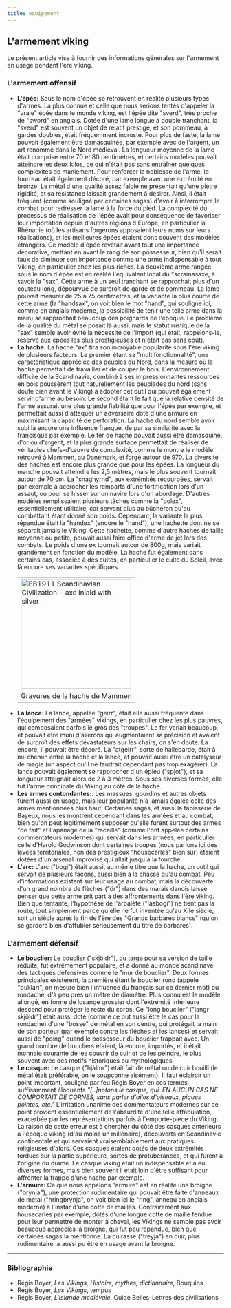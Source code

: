 ```yaml
---
title: equipement
---
```

## L'armement viking
Le présent article vise à fournir des informations générales sur l'armement en usage pendant l'ère viking.

### L'armement offensif
* **L'épée:** Sous le nom d'épée se retrouvent en réalité plusieurs types d'armes. La plus connue et celle que nous serions tentés d'appeler la "vraie" épée dans le monde viking, est l'épée dite "sverd", très proche de "sword" en anglais. Dotée d'une lame longue à double tranchant, la "sverd" est souvent un objet de relatif prestige, et son pommeau, à gardes doubles, était fréquemment incrusté. Pour plus de faste, la lame pouvait également être damasquinée, par exemple avec de l'argent, un art renommé dans le Nord médiéval. La longueur moyenne de la lame était comprise entre 70 et 80 centimètres, et certains modèles pouvait atteindre les deux kilos, ce qui n'était pas sans entraîner quelques complexités de maniement. Pour renforcer la noblesse de l'arme, le fourreau était également décoré, par exemple avec une extrémité en bronze. Le métal d'une qualité assez faible ne présentait qu'une piétre rigidité, et sa résistance laissait grandement à désirer. Ainsi, il était fréquent (comme souligné par certaines sagas) d'avoir à interrompre le combat pour redresser la lame à la force du pied. La complexité du processus de réalisation de l'épée avait pour conséquence de favoriser leur importation depuis d'autres régions d'Europe, en particulier la Rhénanie (où les artisans forgerons apposaient leurs noms sur leurs réalisations), et les meilleures épées étaient donc souvent des modèles étrangers. Ce modèle d'épée revêtait avant tout une importance décorative, mettant en avant le rang de son possesseur, bien qu'il serait faux de diminuer son importance comme une arme indispensable à tout Viking, en particulier chez les plus riches. La deuxième arme rangée sous le nom d'épée est en réalité l'équivalent local du "scramasaxe, à savoir la "sax". Cette arme à un seul tranchant se rapprochait plus d'un couteau long, dépourvue de surcroît de garde et de pommeau. La lame pouvait mesurer de 25 à 75 centimètres, et la variante la plus courte de cette arme (la "handsax", on voit bien le mot "hand", qui souligne ici, comme en anglais moderne, la possibilité de tenir une telle arme dans la main) se rapprochait beaucoup des poignards de l'époque. Le problème de la qualité du métal se posait là aussi, mais le statut rustique de la "sax" semble avoir évité la nécessité de l'import (qui était, rappelons-le, réservé aux épées les plus prestigieuses et n'était pas sans coût).
* **La hache:** La hache "øx" tira son incroyable popularité sous l'ère viking de plusieurs facteurs. Le premier étant sa "multifonctionnalité", une caractéristique appréciée des peuples du Nord, dans la mesure où la hache permettait de travailler et de couper le bois. L'environnement difficile de la Scandinavie, combiné à ses impressionnantes ressources en bois poussèrent tout naturellement les peuplades du nord (sans doute bien avant le Viking) à adopter cet outil qui pouvait également servir d'arme au besoin. Le second étant le fait que la relative densité de l'arme assurait une plus grande fiabilité que pour l'épée par exemple, et permettait aussi d'attaquer un adversaire doté d'une armure en maximisant la capacité de perforation. La hache du nord semble avoir subi là encore une influence franque, de par sa similarité avec la francisque par exemple. Le fer de hache pouvait aussi être damasquiné, d'or ou d'argent, et la plus grande surface permettait de réaliser de véritables chefs-d'œuvre de complexité, comme le montre le modèle retrouvé à Mammen, au Danemark, et forgé autour de 970. La diversité des haches est encore plus grande que pour les épées. La longueur du manche pouvait atteindre les 2,5 mètres, mais le plus souvent tournait autour de 70 cm. La "snaghyrnd", aux extrémités recourbées, servait par exemple à accrocher les remparts d'une fortification lors d'un assaut, ou pour se hisser sur un navire lors d'un abordage. D'autres modèles remplissaient plusieurs tâches comme la "boløx", essentiellement utilitaire, car servant plus au bûcheron qu'au combattant étant donné son poids. Cependant, la variante la plus répandue était la "handøx" (encore le "hand"), une hachette dont ne se séparait jamais le Viking. Cette hachette, comme d'autre haches de taille moyenne ou petite, pouvait aussi faire office d'arme de jet lors des combats. Le poids d'une øx tournait autour de 800g, mais variait grandement en fonction du modèle. La hache fut également dans certains cas, associée à des cultes, en particulier le culte du Soleil, avec là encore ses variantes spécifiques.
  <table style="width:90%">
    <tr>
      <td><a title="See page for author, Public domain, via Wikimedia Commons" href="https://commons.wikimedia.org/wiki/File:EB1911_Scandinavian_Civilization_-_axe_inlaid_with_silver.jpg"><img width="256" alt="EB1911 Scandinavian Civilization - axe inlaid with silver" src="https://upload.wikimedia.org/wikipedia/commons/f/fe/EB1911_Scandinavian_Civilization_-_axe_inlaid_with_silver.jpg?20140913164937"></a></td>
    </tr>
    <tr>
      <td>Gravures de la hache de Mammen</td>
    </tr>
  </table>
*  **La lance:** La lance, appelée "geirr", était elle aussi fréquente dans l'équipement des "armées" vikings, en particulier chez les plus pauvres, qui composaient parfois le gros des "troupes". Le fer variait beaucoup, et pouvait être muni d'ailerons qui augmentaient sa précision et avaient de surcroît des effets dévastateurs sur les chairs, on s'en doute. Là encore, il pouvait être décoré. La "atgeirr", sorte de hallebarde, était à mi-chemin entre la hache et la lance, et pouvait aussi être un catalyseur de magie (un aspect qu'il ne faudrait cependant pas trop exagérer). La lance pouvait également se rapprocher d'un épieu ("spjot"), et sa longueur atteignait alors de 2 à 3 mètres. Sous ses diverses formes, elle fut l'arme principale du Viking au côté de la hache.
*  **Les armes contondantes:**: Les massues, gourdins et autres objets furent aussi en usage, mais leur popularité n'a jamais égalée celle des armes mentionnées plus haut. Certaines sagas, et aussi la tapisserie de Bayeux, nous les montrent cependant dans les armées et au combat, bien qu'on peut légitimement supposer qu'elle furent surtout des armes "de fait" et l'apanage de la "racaille" (comme l'ont appelée certains commentateurs modernes) qui servait dans les armées, en particulier celle d'Harold Godwinson dont certaines troupes (nous parlons ici des levées territoriales, non des prestigieux "housecarles" bien sûr) étaient dotées d'un arsenal improvisé qui allait jusqu'à la fourche.  
* **L'arc:** L'arc ("bogi") était aussi, au même titre que la hache, un outil qui servait de plusieurs façons, aussi bien à la chasse qu'au combat. Peu d'informations existent sur leur usage au combat, mais la découverte d'un grand nombre de flèches ("ör") dans des marais danois laisse penser que cette arme prit part à des affrontements dans l'ère viking. Bien que tentante, l'hypothèse de l'arbalète ("làsbogi") ne tient pas la route, tout simplement parce qu'elle ne fut inventée qu'au XIIe siècle, soit un siècle après la fin de l'ère des "Grands barbares blancs" (qu'on se gardera bien d'affubler sérieusement du titre de barbares). 

### L'armement défensif
* **Le bouclier:** Le bouclier ("skjöldr"), ou targe pour sa version de taille réduite, fut extrêmement populaire, et a donné au monde scandinave des tactiques défensives comme le "mur de bouclier". Deux formes principales existèrent, la première étant le bouclier rond (appelé "buklari", on mesure bien l'influence du français sur ce dernier mot) ou rondache, d'à peu près un métre de diamétre. Plus connu est le modèle allongé, en forme de losange grossier dont l'extrémité inférieure descend pour protéger le reste du corps. Ce "long bouclier" ("langr skjöldr") était aussi doté (comme ce put aussi être le cas pour la rondache) d'une "bosse" de métal en son centre, qui protégait la main de son porteur (par exemple contre les fléches et les lances) et servait aussi de "poing" quand le possesseur du bouclier frappait avec. Un grand nombre de boucliers étaient, là encore, importés, et il était monnaie courante de les couvrir de cuir et de les peindre, le plus souvent avec des motifs historiques ou mythologiques.
* **Le casque:** Le casque ("hjàlmr") était fait de métal ou de cuir bouilli (le métal était préférable, on le soupçonne aisément). Il faut éclaircir un point important, souligné par feu Régis Boyer en ces termes suffisamment éloquents *"[..]notons le casque, qui, EN AUCUN CAS NE COMPORTAIT DE CORNES, sans parler d'ailes d'oiseaux, piques pointes, etc."*
L'irritation unanime des commentateurs modernes sur ce point provient essentiellement de l'absurdité d'une telle affabulation, exacerbée par les représentations parfois à l'emporte-pièce du Viking. La raison de cette erreur est à chercher du côté des casques antérieurs à l'époque viking (d'au moins un millénaire), découverts en Scandinavie continentale et qui servaient vraisemblablement aux pratiques religieuses d'alors. Ces casques étaient dotés de deux extrémités tordues sur la partie supérieure, sortes de protubérances, et qui furent à l'origine du drame. Le casque viking était un indispensable et a eu diverses formes, mais bien souvent il était loin d'être suffisant pour affronter la frappe d'une hache par exemple.
* **L'armure:** Ce que nous appelons "armure" est en réalité une broigne ("brynja"), une protection rudimentaire qui pouvait être faite d'anneaux de métal ("hringbrynja", on voit bien ici le "ring", anneau en anglais moderne) à l'instar d'une cotte de mailles. Contrairement aux housecarles par exemple, dotés d'une longue cotte de maille fendue pour leur permettre de monter à cheval, les Vikings ne semble pas avoir beaucoup appréciés la broigne, qui fut peu répandue, bien que certaines sagas la mentionne. La cuirasse ("treyja") en cuir, plus rudimentaire, a aussi pu être en usage avant la broigne.  
***     
### Bibliographie
- Régis Boyer, *Les Vikings, Histoire, mythes, dictionnaire*, Bouquins
- Régis Boyer, *Les Vikings*, tempus
- Régis Boyer, *L'Islande médiévale*, Guide Belles-Lettres des civilisations

